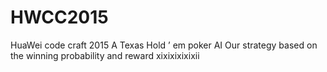 # HWCC2015
HuaWei code craft 2015 
A Texas Hold ’ em poker AI
Our strategy based on the winning probability and reward
xixixixixixii
